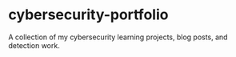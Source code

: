 # cybersecurity-portfolio
A collection of my cybersecurity learning projects, blog posts, and detection work.

